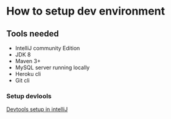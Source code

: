 # How to setup dev environment

## Tools needed

* IntelliJ community Edition
* JDK 8
* Maven 3+
* MySQL server running locally
* Heroku cli
* Git cli

### Setup devlools
[Devtools setup in intelliJ](https://www.mkyong.com/spring-boot/intellij-idea-spring-boot-template-reload-is-not-working/)
